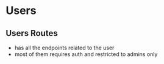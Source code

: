 # Users

## Users Routes

- has all the endpoints related to the user
- most of them requires auth and restricted to admins only
